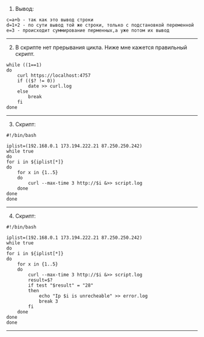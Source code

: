 1. Вывод:
````
c=a+b - так как это вывод строки 
d=1+2 - по сути вывод той же строки, только с подстановкой переменной
e=3 - происходит суммирование перменных,а уже потом их вывод
````
----
2. В скрипте нет прерывания цикла. Ниже мне кажется правильный скрипт.
````
while ((1==1)
do
	curl https://localhost:4757
	if (($? != 0))
		date >> curl.log
	else
	    break
	fi
done
````
----
3. Скрипт:
````
#!/bin/bash

iplist=(192.168.0.1 173.194.222.21 87.250.250.242)
while true
do
for i in ${iplist[*]}
do
	for x in {1..5}
	do
		curl --max-time 3 http://$i &>> script.log
	done
done
done
````
----
4. Скрипт:
````
#!/bin/bash

iplist=(192.168.0.1 173.194.222.21 87.250.250.242)
while true
do
for i in ${iplist[*]}
do
	for x in {1..5}
	do
		curl --max-time 3 http://$i &>> script.log
		result=$?
		if test "$result" = "28"
		then
			echo "Ip $i is unrecheable" >> error.log
			break 3
		fi
	done
done
done
````
----

